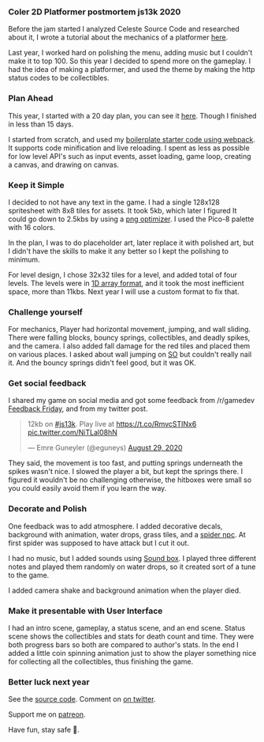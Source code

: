 ### Coler 2D Platformer postmortem js13k 2020

Before the jam started I analyzed Celeste Source Code and researched about it, I wrote a tutorial about the mechanics of a platformer [here](https://github.com/eguneys/celeste-jumping).

Last year, I worked hard on polishing the menu, adding music but I couldn't make it to top 100. So this year I decided to spend more on the gameplay. I had the idea of making a platformer, and used the theme by making the http status codes to be collectibles.

### Plan Ahead

This year, I started with a 20 day plan, you can see it [here](https://github.com/eguneys/js2020/blob/master/DRAFT.md). Though I finished in less than 15 days.

I started from scratch, and used my [boilerplate starter code using webpack](https://github.com/eguneys/ground). It supports code minification and live reloading. I spent as less as possible for low level API's such as input events, asset loading, game loop, creating a canvas, and drawing on canvas.

### Keep it Simple

I decided to not have any text in the game. I had a single 128x128 spritesheet with 8x8 tiles for assets. It took 5kb, which later I figured It could go down to 2.5kbs by using a [png optimizer](https://tinypng.com/). I used the Pico-8 palette with 16 colors.

In the plan, I was to do placeholder art, later replace it with polished art, but I didn't have the skills to make it any better so I kept the polishing to minimum.

For level design, I chose 32x32 tiles for a level, and added total of four levels. The levels were in [1D array format](https://github.com/eguneys/js2020/blob/master/src/play/levels.js), and it took the most inefficient space, more than 11kbs. Next year I will use a custom format to fix that.

### Challenge yourself

For mechanics, Player had horizontal movement, jumping, and wall sliding. There were falling blocks, bouncy springs, collectibles, and deadly spikes, and the camera. I also added fall damage for the red tiles and placed them on various places.
I asked about wall jumping on [SO](https://gamedev.stackexchange.com/questions/185382/what-are-the-parameters-for-a-smooth-wall-jump) but couldn't really nail it. And the bouncy springs didn't feel good, but it was OK.

### Get social feedback

I shared my game on social media and got some feedback from /r/gamedev [Feedback Friday](https://www.reddit.com/r/gamedev/comments/ihzoic/feedback_friday_407_design_input/g34352f?utm_source=share&utm_medium=web2x&context=3), and from my twitter post. 
<blockquote class="twitter-tweet"><p lang="en" dir="ltr">12kb on <a href="https://twitter.com/hashtag/js13k?src=hash&amp;ref_src=twsrc%5Etfw">#js13k</a>. Play live at <a href="https://t.co/RmvcSTINx6">https://t.co/RmvcSTINx6</a> <a href="https://t.co/NiTLal08hN">pic.twitter.com/NiTLal08hN</a></p>&mdash; Emre Guneyler (@eguneys) <a href="https://twitter.com/eguneys/status/1299769426644959234?ref_src=twsrc%5Etfw">August 29, 2020</a></blockquote> <script async src="https://platform.twitter.com/widgets.js" charset="utf-8"></script>

They said, the movement is too fast, and putting springs underneath the spikes wasn't nice. I slowed the player a bit, but kept the springs there. I figured it wouldn't be no challenging otherwise, the hitboxes were small so you could easily avoid them if you learn the way.

### Decorate and Polish

One feedback was to add atmosphere. I added decorative decals, background with animation, water drops, grass tiles, and a [spider npc](https://gamedev.stackexchange.com/questions/185436/spider-physics-to-patrol-on-platform-smoothly-when-changing-direction). At first spider was supposed to have attack but I cut it out.

I had no music, but I added sounds using [Sound box](https://sb.bitsnbites.eu/). I played three different notes and played them randomly on water drops, so it created sort of a tune to the game.

I added camera shake and background animation when the player died.

### Make it presentable with User Interface

I had an intro scene, gameplay, a status scene, and an end scene. Status scene shows the collectibles and stats for death count and time. They were both progress bars so both are compared to author's stats. In the end I added a little coin spinning animation just to show the player something nice for collecting all the collectibles, thus finishing the game.

### Better luck next year

See the [source code](https://github.com/eguneys/js2020).
Comment on [on twitter]().

Support me on [patreon](https://www.patreon.com/eguneys).

Have fun, stay safe 💙.
